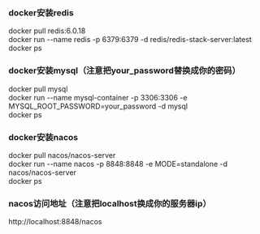 ### docker安装redis
docker pull redis:6.0.18  
docker run --name redis -p 6379:6379 -d redis/redis-stack-server:latest  
docker ps  

### docker安装mysql（注意把your_password替换成你的密码）
docker pull mysql  
docker run --name mysql-container -p 3306:3306 -e MYSQL_ROOT_PASSWORD=your_password -d mysql  
docker ps  

### docker安装nacos
docker pull nacos/nacos-server  
docker run --name nacos -p 8848:8848 -e MODE=standalone -d nacos/nacos-server  
docker ps  

### nacos访问地址（注意把localhost换成你的服务器ip）
http://localhost:8848/nacos